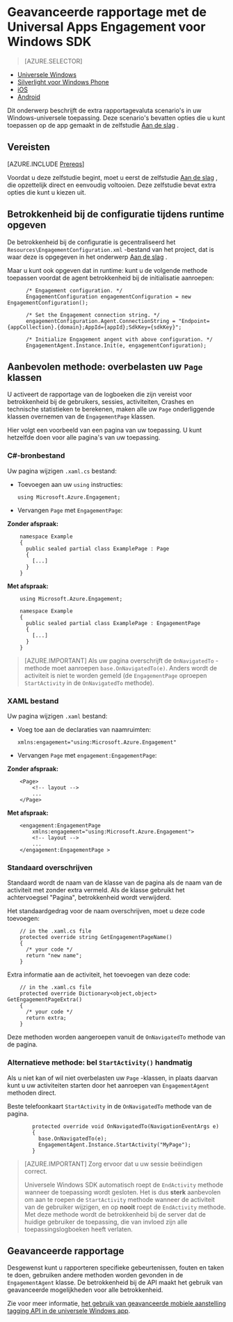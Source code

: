 <properties
    pageTitle="Windows Universal geavanceerde rapportage met betrokkenheid bij de MobileApps"
    description="Betrokkenheid bij de mobiele Azure integreren met Windows Universal Apps"                  
    services="mobile-engagement"
    documentationCenter="mobile"
    authors="piyushjo"
    manager="erikre"
    editor="" />

<tags
    ms.service="mobile-engagement"
    ms.workload="mobile"
    ms.tgt_pltfrm="mobile-windows-store"
    ms.devlang="dotnet"
    ms.topic="article"
    ms.date="08/12/2016"
    ms.author="piyushjo;ricksal" />

# <a name="advanced-reporting-with-the-windows-universal-apps-engagement-sdk"></a>Geavanceerde rapportage met de Universal Apps Engagement voor Windows SDK

> [AZURE.SELECTOR]
- [Universele Windows](mobile-engagement-windows-store-advanced-reporting.md)
- [Silverlight voor Windows Phone](mobile-engagement-windows-phone-integrate-engagement.md)
- [iOS](mobile-engagement-ios-integrate-engagement.md)
- [Android](mobile-engagement-android-advanced-reporting.md)

Dit onderwerp beschrijft de extra rapportagevaluta scenario's in uw Windows-universele toepassing. Deze scenario's bevatten opties die u kunt toepassen op de app gemaakt in de zelfstudie [Aan de slag](mobile-engagement-windows-store-dotnet-get-started.md) .

## <a name="prerequisites"></a>Vereisten

[AZURE.INCLUDE [Prereqs](../../includes/mobile-engagement-windows-store-prereqs.md)]

Voordat u deze zelfstudie begint, moet u eerst de zelfstudie [Aan de slag](mobile-engagement-windows-store-dotnet-get-started.md) , die opzettelijk direct en eenvoudig voltooien. Deze zelfstudie bevat extra opties die kunt u kiezen uit.

## <a name="specifying-engagement-configuration-at-runtime"></a>Betrokkenheid bij de configuratie tijdens runtime opgeven

De betrokkenheid bij de configuratie is gecentraliseerd het `Resources\EngagementConfiguration.xml` -bestand van het project, dat is waar deze is opgegeven in het onderwerp [Aan de slag](mobile-engagement-windows-store-dotnet-get-started.md) .

Maar u kunt ook opgeven dat in runtime: kunt u de volgende methode toepassen voordat de agent betrokkenheid bij de initialisatie aanroepen:

          /* Engagement configuration. */
          EngagementConfiguration engagementConfiguration = new EngagementConfiguration();

          /* Set the Engagement connection string. */
          engagementConfiguration.Agent.ConnectionString = "Endpoint={appCollection}.{domain};AppId={appId};SdkKey={sdkKey}";

          /* Initialize Engagement angent with above configuration. */
          EngagementAgent.Instance.Init(e, engagementConfiguration);



## <a name="recommended-method-overload-your-page-classes"></a>Aanbevolen methode: overbelasten uw `Page` klassen

U activeert de rapportage van de logboeken die zijn vereist voor betrokkenheid bij de gebruikers, sessies, activiteiten, Crashes en technische statistieken te berekenen, maken alle uw `Page` onderliggende klassen overnemen van de `EngagementPage` klassen.

Hier volgt een voorbeeld van een pagina van uw toepassing. U kunt hetzelfde doen voor alle pagina's van uw toepassing.

### <a name="c-source-file"></a>C#-bronbestand

Uw pagina wijzigen `.xaml.cs` bestand:

-   Toevoegen aan uw `using` instructies:

        using Microsoft.Azure.Engagement;

-   Vervangen `Page` met `EngagementPage`:

**Zonder afspraak:**

        namespace Example
        {
          public sealed partial class ExamplePage : Page
          {
            [...]
          }
        }

**Met afspraak:**

        using Microsoft.Azure.Engagement;

        namespace Example
        {
          public sealed partial class ExamplePage : EngagementPage
          {
            [...]
          }
        }

> [AZURE.IMPORTANT] Als uw pagina overschrijft de `OnNavigatedTo` -methode moet aanroepen `base.OnNavigatedTo(e)`. Anders wordt de activiteit is niet te worden gemeld (de `EngagementPage` oproepen `StartActivity` in de `OnNavigatedTo` methode).

### <a name="xaml-file"></a>XAML bestand

Uw pagina wijzigen `.xaml` bestand:

-   Voeg toe aan de declaraties van naamruimten:

        xmlns:engagement="using:Microsoft.Azure.Engagement"

-   Vervangen `Page` met `engagement:EngagementPage`:

**Zonder afspraak:**

        <Page>
            <!-- layout -->
            ...
        </Page>

**Met afspraak:**

        <engagement:EngagementPage
            xmlns:engagement="using:Microsoft.Azure.Engagement">
            <!-- layout -->
            ...
        </engagement:EngagementPage >

### <a name="override-the-default-behaviour"></a>Standaard overschrijven

Standaard wordt de naam van de klasse van de pagina als de naam van de activiteit met zonder extra vermeld. Als de klasse gebruikt het achtervoegsel "Pagina", betrokkenheid wordt verwijderd.

Het standaardgedrag voor de naam overschrijven, moet u deze code toevoegen:

        // in the .xaml.cs file
        protected override string GetEngagementPageName()
        {
          /* your code */
          return "new name";
        }

Extra informatie aan de activiteit, het toevoegen van deze code:

        // in the .xaml.cs file
        protected override Dictionary<object,object> GetEngagementPageExtra()
        {
          /* your code */
          return extra;
        }

Deze methoden worden aangeroepen vanuit de `OnNavigatedTo` methode van de pagina.

### <a name="alternate-method-call-startactivity-manually"></a>Alternatieve methode: bel `StartActivity()` handmatig

Als u niet kan of wil niet overbelasten uw `Page` -klassen, in plaats daarvan kunt u uw activiteiten starten door het aanroepen van `EngagementAgent` methoden direct.

Beste telefoonkaart `StartActivity` in de `OnNavigatedTo` methode van de pagina.

            protected override void OnNavigatedTo(NavigationEventArgs e)
            {
              base.OnNavigatedTo(e);
              EngagementAgent.Instance.StartActivity("MyPage");
            }

> [AZURE.IMPORTANT]  Zorg ervoor dat u uw sessie beëindigen correct.
>
> Universele Windows SDK automatisch roept de `EndActivity` methode wanneer de toepassing wordt gesloten. Het is dus **sterk** aanbevolen om aan te roepen de `StartActivity` methode wanneer de activiteit van de gebruiker wijzigen, en op **nooit** roept de `EndActivity` methode. Met deze methode wordt de betrokkenheid bij de server dat de huidige gebruiker de toepassing, die van invloed zijn alle toepassingslogboeken heeft verlaten.

## <a name="advanced-reporting"></a>Geavanceerde rapportage

Desgewenst kunt u rapporteren specifieke gebeurtenissen, fouten en taken te doen, gebruiken andere methoden worden gevonden in de `EngagementAgent` klasse. De betrokkenheid bij de API maakt het gebruik van geavanceerde mogelijkheden voor alle betrokkenheid.

Zie voor meer informatie, [het gebruik van geavanceerde mobiele aanstelling tagging API in de universele Windows app](mobile-engagement-windows-store-use-engagement-api.md).
